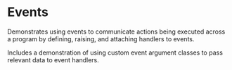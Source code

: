 ﻿# Events

Demonstrates using events to communicate actions being executed across a program by defining, raising, and attaching handlers to events.

Includes a demonstration of using custom event argument classes to pass relevant data to event handlers.
